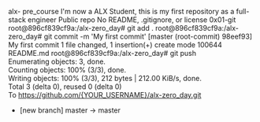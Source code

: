 alx- pre_course
I'm now a ALX Student, this is my first repository as a full-stack engineer
Public repo
No README, .gitignore, or license
0x01-git
root@896cf839cf9a:/alx-zero_day# git add .
root@896cf839cf9a:/alx-zero_day# git commit -m 'My first commit'
[master (root-commit) 98eef93] My first commit
 1 file changed, 1 insertion(+)
 create mode 100644 README.md
root@896cf839cf9a:/alx-zero_day# git push                                                                                           
Enumerating objects: 3, done.                                                                                                         
Counting objects: 100% (3/3), done.                                                                                                   
Writing objects: 100% (3/3), 212 bytes | 212.00 KiB/s, done.                                                                          
Total 3 (delta 0), reused 0 (delta 0)                                                                                                 
To https://github.com/{YOUR_USERNAME}/alx-zero_day.git                                                                                       
 * [new branch]      master -> master             
